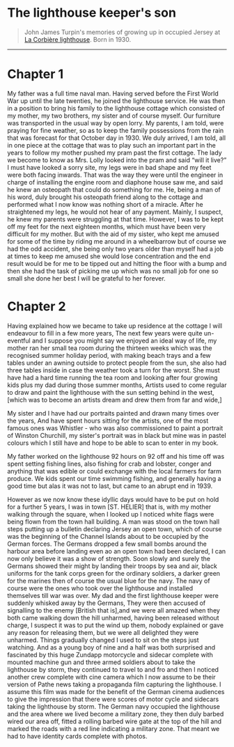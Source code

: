 # The lighthouse keeper's son

> John James Turpin's memories of growing up in occupied Jersey at [La Corbière
> lighthouse](https://en.wikipedia.org/wiki/La_Corbi%C3%A8re). Born in 1930.

---

# Chapter 1

My father was a full time naval man. Having served before the First World War
up until the late twenties, he joined the lighthouse service. He was then in a
position to bring his family to the lighthouse cottage which consisted of my
mother, my two brothers, my sister and of course myself. Our furniture was
transported in the usual way by open lorry. My parents, I am told, were praying
for fine weather, so as to keep the family possessions from the rain that was
forecast for that October day in 1930. We duly arrived, I am told, all in one
piece at the cottage that was to play such an important part in the years to
follow my mother pushed my pram past the first cottage. The lady we become to
know as Mrs. Lolly looked into the pram and said “will it live?” I must have
looked a sorry site, my legs were in bad shape and my feet were both facing
inwards. That was the way they were until the engineer in charge of installing
the engine room and diaphone house saw me, and said he knew an osteopath that
could do something for me. He, being a man of his word, duly brought his
osteopath friend along to the cottage and performed what I now know was nothing
short of a miracle. After he straightened my legs, he would not hear of any
payment. Mainly, I suspect, he knew my parents were struggling at that time.
However, I was to be kept off my feet for the next eighteen months, which must
have been very difficult for my mother. But with the aid of my sister, who kept
me amused for some of the time by riding me around in a wheelbarrow but of
course we had the odd accident, she being only two years older than myself had
a job at times to keep me amused she would lose concentration and the end
result would be for me to be tipped out and hitting the floor with a bump and
then she had the task of picking me up which was no small job for one so small
she done her best I will be grateful to her forever.

# Chapter 2

Having explained how we became to take up residence at the cottage I will
endeavour to fill in a few more years, The next few years were quite
un-eventful and I suppose you might say we enjoyed an ideal way of life, my
mother ran her small tea room during the thirteen weeks which was the
recognised summer holiday period, with making beach trays and a few tables
under an awning outside to protect people from the sun, she also had three
tables inside in case the weather took a turn for the worst. She must have had
a hard time running the tea room and looking after four growing kids plus my
dad during those summer months, Artists used to come regular to draw and paint
the lighthouse with the sun setting behind in the west, [which was to become an
artists dream and drew them from far and wide,]

My sister and I have had our portraits painted and drawn many times over the
years, And have spent hours sitting for the artists, one of the most famous
ones was Whistler - who was also commissioned to paint a portrait of Winston
Churchill, my sister's portrait was in black but mine was in pastel colours
which I still have and hope to be able to scan to enter in my book.

My father worked on the lighthouse 92 hours on 92 off and his time off was
spent setting fishing lines, also fishing for crab and lobster, conger and
anything that was edible or could exchange with the local farmers for farm
produce. We kids spent our time swimming fishing, and generally having a good
time but alas it was not to last, but came to an abrupt end in 1939.

However as we now know these idyllic days would have to be put on hold for a
further 5 years, I was in town [ST. HELIER] that is, with my mother walking
through the square, when I looked up I noticed white flags were being flown
from the town hall building. A man was stood on the town hall steps putting up
a bulletin declaring Jersey an open town, which of course was the beginning of
the Channel Islands about to be occupied by the German forces. The Germans
dropped a few small bombs around the harbour area before landing even ao an
open town had been declared, I can now only believe it was a show of strength.
Soon slowly and surely the Germans showed their might by landing their troops
by sea and air, black uniforms for the tank corps green for the ordinary
soldiers, a darker green for the marines then of course the usual blue for the
navy. The navy of course were the ones who took over the lighthouse and
installed themselves till war was over. My dad and the first lighthouse keeper
were suddenly whisked away by the Germans, They were then accused of signalling
to the enemy [British that is],and we were all amazed when they both came
walking down the hill unharmed, having been released without charge, I suspect
it was to put the wind up them, nobody explained or gave any reason for
releasing them, but we were all delighted they were unharmed. Things gradually
changed I used to sit on the steps just watching. And as a young boy of nine
and a half was both surprised and fascinated by this huge Zundapp motorcycle
and sidecar complete with mounted machine gun and three armed soldiers about to
take the lighthouse by storm, they continued to travel to and fro and then I
noticed another crew complete with cine camera which I now assume to be their
version of Pathe news taking a propaganda film capturing the lighthouse. I
assume this film was made for the benefit of the German cinema audiences to
give the impression that there were scores of motor cycle and sidecars taking
the lighthouse by storm. The German navy occupied the lighthouse and the area
where we lived become a military zone, they then duly barbed wired our area
off, fitted a rolling barbed wire gate at the top of the hill and marked the
roads with a red line indicating a military zone. That meant we had to have
identity cards complete with photos.
